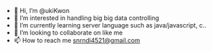 - 👋 Hi, I’m @ukiKwon
- 👀 I’m interested in handling big big data controlling
- 🌱 I’m currently learning server language such as java/javascript, c..
- 💞️ I’m looking to collaborate on like me
- 📫 How to reach me snrndi4521@gmail.com

<!---
ukiKwon/ukiKwon is a ✨ special ✨ repository because its `README.md` (this file) appears on your GitHub profile.
You can click the Preview link to take a look at your changes.
--->

